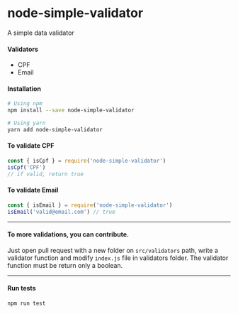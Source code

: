 # node-simple-validator
A simple data validator

#### Validators
* CPF
* Email

#### Installation
```bash
# Using npm
npm install --save node-simple-validator

# Using yarn
yarn add node-simple-validator
```

#### To validate CPF
```js
const { isCpf } = require('node-simple-validator')
isCpf('CPF')
// if valid, return true
```

#### To validate Email
```js
const { isEmail } = require('node-simple-validator')
isEmail('valid@email.com') // true
```

---

#### To more validations, you can contribute.
Just open pull request with a new folder on `src/validators` path, write a validator function and modify `index.js` file in validators folder. The validator function must be return only a boolean.

---

#### Run tests
```bash
npm run test
```
